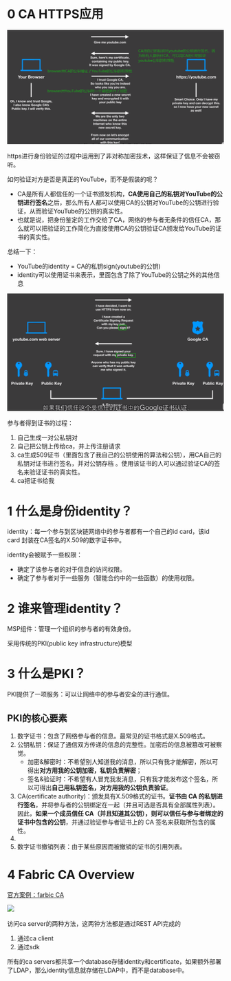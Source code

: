 # 0 CA HTTPS应用

![](./images/https.png)

https进行身份验证的过程中运用到了非对称加密技术，这样保证了信息不会被窃听。

如何验证对方是否是真正的YouTube，而不是假装的呢？

- CA是所有人都信任的一个证书颁发机构，**CA使用自己的私钥对YouTube的公钥进行签名**之后，那么所有人都可以使用CA的公钥对YouTube的公钥进行验证，从而验证YouTube的公钥的真实性。
- 也就是说，把身份鉴定的工作交给了CA，网络的参与者无条件的信任CA，那么就可以把验证的工作简化为直接使用CA的公钥验证CA颁发给YouTube的证书的真实性。

总结一下：

- YouTube的identity = CA的私钥sign(youtube的公钥)
- identity可以使用证书来表示，里面包含了除了YouTube的公钥之外的其他信息

![](./images/certificate.png)

参与者得到证书的过程：

1. 自己生成一对公私钥对 
2. 自己把公钥上传给ca，并上传注册请求 
3. ca生成509证书（里面包含了我自己的公钥使用的算法和公钥），用CA自己的私钥对证书进行签名，并对公钥存档 。使用该证书的人可以通过验证CA的签名来验证证书的真实性。
4. ca把证书给我

# 1 什么是身份identity？

identity：每一个参与到区块链网络中的参与者都有一个自己的id card，该id card 封装在CA签名的X.509的数字证书中。

identity会被赋予一些权限：

* 确定了该参与者的对于信息的访问权限。
* 确定了参与者对于一些服务（智能合约中的一些函数）的使用权限。

# 2 谁来管理identity？

MSP组件：管理一个组织的参与者的有效身份。

采用传统的PKI(public key infrastructure)模型

# 3 什么是PKI？

PKI提供了一项服务：可以让网络中的参与者安全的进行通信。

## PKI的核心要素

1. 数字证书：包含了网络参与者的信息。最常见的证书格式是X.509格式。
2. 公钥私钥：保证了通信双方传递的信息的完整性。加密后的信息被篡改可被察觉。
   - 加密&解密时：不希望别人知道我的消息，所以只有我才能解密，所以可得出**对方用我的公钥加密，私钥负责解密**；
   - 签名&验证时：不希望有人冒充我发消息，只有我才能发布这个签名，所以可得出**自己用私钥签名，对方用我的公钥负责验证**。
3. CA(certificate authority)：颁发具有X.509格式的证书。**证书由 CA 的私钥进行签名**，并将参与者的公钥绑定在一起（并且可选是否具有全部属性列表）。因此，**如果一个成员信任 CA（并且知道其公钥），则可以信任与参与者绑定的证书中包含的公钥**，并通过验证参与者证书上的 CA 签名来获取所包含的属性。
4. 
5. 数字证书撤销列表：由于某些原因而被撤销的证书的引用列表。



# 4 Fabric CA Overview

[官方案例：farbic CA ](https://hyperledger-fabric-ca.readthedocs.io/en/latest/users-guide.html#table-of-contents)

![](F:/Rain/Post-Graduate/区块链/fabric2-doc-learn/images/fabric-ca.png)

访问ca server的两种方法，这两钟方法都是通过REST API完成的

1. 通过ca client
2. 通过sdk

所有的ca servers都共享一个database存储identity和certificate，如果额外部署了LDAP，那么identity信息就存储在LDAP中，而不是database中。